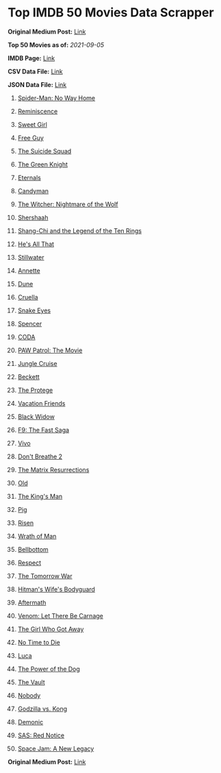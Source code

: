 # Top IMDB 50 Movies Data Scrapper

**Original Medium Post:** [Link](https://medium.com/@nishantsahoo/which-movie-should-i-watch-5c83a3c0f5b1) 

**Top 50 Movies as of:** _2021-09-05_

**IMDB Page:** [Link](http://www.imdb.com/search/title?release_date=2021,2021&title_type=feature)

**CSV Data File:** [Link](/Data/data.csv)

**JSON Data File:** [Link](/Data/data.json)

1. [Spider-Man: No Way Home](https://www.imdb.com/title/tt10872600/?ref_=adv_li_tt)

2. [Reminiscence](https://www.imdb.com/title/tt3272066/?ref_=adv_li_tt)

3. [Sweet Girl](https://www.imdb.com/title/tt10731768/?ref_=adv_li_tt)

4. [Free Guy](https://www.imdb.com/title/tt6264654/?ref_=adv_li_tt)

5. [The Suicide Squad](https://www.imdb.com/title/tt6334354/?ref_=adv_li_tt)

6. [The Green Knight](https://www.imdb.com/title/tt9243804/?ref_=adv_li_tt)

7. [Eternals](https://www.imdb.com/title/tt9032400/?ref_=adv_li_tt)

8. [Candyman](https://www.imdb.com/title/tt9347730/?ref_=adv_li_tt)

9. [The Witcher: Nightmare of the Wolf](https://www.imdb.com/title/tt11657662/?ref_=adv_li_tt)

10. [Shershaah](https://www.imdb.com/title/tt10295212/?ref_=adv_li_tt)

11. [Shang-Chi and the Legend of the Ten Rings](https://www.imdb.com/title/tt9376612/?ref_=adv_li_tt)

12. [He's All That](https://www.imdb.com/title/tt4590256/?ref_=adv_li_tt)

13. [Stillwater](https://www.imdb.com/title/tt10696896/?ref_=adv_li_tt)

14. [Annette](https://www.imdb.com/title/tt6217926/?ref_=adv_li_tt)

15. [Dune](https://www.imdb.com/title/tt1160419/?ref_=adv_li_tt)

16. [Cruella](https://www.imdb.com/title/tt3228774/?ref_=adv_li_tt)

17. [Snake Eyes](https://www.imdb.com/title/tt8404256/?ref_=adv_li_tt)

18. [Spencer](https://www.imdb.com/title/tt12536294/?ref_=adv_li_tt)

19. [CODA](https://www.imdb.com/title/tt10366460/?ref_=adv_li_tt)

20. [PAW Patrol: The Movie](https://www.imdb.com/title/tt11832046/?ref_=adv_li_tt)

21. [Jungle Cruise](https://www.imdb.com/title/tt0870154/?ref_=adv_li_tt)

22. [Beckett](https://www.imdb.com/title/tt10230994/?ref_=adv_li_tt)

23. [The Protege](https://www.imdb.com/title/tt6079772/?ref_=adv_li_tt)

24. [Vacation Friends](https://www.imdb.com/title/tt3626476/?ref_=adv_li_tt)

25. [Black Widow](https://www.imdb.com/title/tt3480822/?ref_=adv_li_tt)

26. [F9: The Fast Saga](https://www.imdb.com/title/tt5433138/?ref_=adv_li_tt)

27. [Vivo](https://www.imdb.com/title/tt6338498/?ref_=adv_li_tt)

28. [Don't Breathe 2](https://www.imdb.com/title/tt6246322/?ref_=adv_li_tt)

29. [The Matrix Resurrections](https://www.imdb.com/title/tt10838180/?ref_=adv_li_tt)

30. [Old](https://www.imdb.com/title/tt10954652/?ref_=adv_li_tt)

31. [The King's Man](https://www.imdb.com/title/tt6856242/?ref_=adv_li_tt)

32. [Pig](https://www.imdb.com/title/tt11003218/?ref_=adv_li_tt)

33. [Risen](https://www.imdb.com/title/tt4940336/?ref_=adv_li_tt)

34. [Wrath of Man](https://www.imdb.com/title/tt11083552/?ref_=adv_li_tt)

35. [Bellbottom](https://www.imdb.com/title/tt11260832/?ref_=adv_li_tt)

36. [Respect](https://www.imdb.com/title/tt2452150/?ref_=adv_li_tt)

37. [The Tomorrow War](https://www.imdb.com/title/tt9777666/?ref_=adv_li_tt)

38. [Hitman's Wife's Bodyguard](https://www.imdb.com/title/tt8385148/?ref_=adv_li_tt)

39. [Aftermath](https://www.imdb.com/title/tt10691162/?ref_=adv_li_tt)

40. [Venom: Let There Be Carnage](https://www.imdb.com/title/tt7097896/?ref_=adv_li_tt)

41. [The Girl Who Got Away](https://www.imdb.com/title/tt11859012/?ref_=adv_li_tt)

42. [No Time to Die](https://www.imdb.com/title/tt2382320/?ref_=adv_li_tt)

43. [Luca](https://www.imdb.com/title/tt12801262/?ref_=adv_li_tt)

44. [The Power of the Dog](https://www.imdb.com/title/tt10293406/?ref_=adv_li_tt)

45. [The Vault](https://www.imdb.com/title/tt9742794/?ref_=adv_li_tt)

46. [Nobody](https://www.imdb.com/title/tt7888964/?ref_=adv_li_tt)

47. [Godzilla vs. Kong](https://www.imdb.com/title/tt5034838/?ref_=adv_li_tt)

48. [Demonic](https://www.imdb.com/title/tt13392012/?ref_=adv_li_tt)

49. [SAS: Red Notice](https://www.imdb.com/title/tt4479380/?ref_=adv_li_tt)

50. [Space Jam: A New Legacy](https://www.imdb.com/title/tt3554046/?ref_=adv_li_tt)

**Original Medium Post:** [Link](https://medium.com/@nishantsahoo/which-movie-should-i-watch-5c83a3c0f5b1) 
